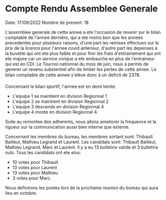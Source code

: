 # Compte Rendu Assemblee Generale

Date: 17/09/2022
Nombre de present: 18

L'assemblee generale de cette annee a ete l'occasion de revenir sur le bilan comptable de l'annee dernière, qui a ete moins bon que les annees precedentes pour plusieurs raisons, d'une part les remises effectues sur le prix de la licence pour l'annee covid anterieur, d'autre part les depenses à la buvette qui ont ete plus faible et pour finir les frais d'entrainement qui ont ete majore car un service civique a ete embauche en plus de l'entraineur qui est en CDI.
Le Tournoi nationnal du mois de juin, nous a permis de generer un revenu substentiel afin de limiter les pertes de cette annee.
Le bilan comptable de cette annee s'elève donc à un deficit de 2378.

Concernant le bilan sportif, l'annee est en demi teinte:
- L'equipe 1 se maintient en division Regionnal 1
- L'equipe 2 se maintient en division Regionnal 2
- L'equipe 3 descends en division Regionnal 4
- L'equipe 4 monte en division Regionnal 4.

Suite au remontee des adherents, nous allons ameliorer la frequence et la rigueur sur la communication aussi bien interne que externe.

Concernant les membres du bureau, les membres sortant sont: Thibault Bailleul, Mathieu Legrand et Laurent.
Les candidats sont: Thibault Bailleul, Mathieu Legrand, Marc et Laurent.
Il y a eu 13 bulletins valide et 3 bulletins nuls.
Tous les candidats ont ete elus:
- 10 votes pour Thibault
- 13 votes pour Laurent
- 13 votes pour Mathieu
- 3 votes pour Marc.

Nous definirons les postes lors de la prochaine reunion du bureau qui aura lieu en octobre.


